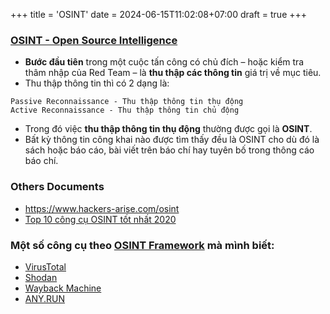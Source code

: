 +++
title = 'OSINT'
date = 2024-06-15T11:02:08+07:00
draft = true
+++

### [OSINT - Open Source Intelligence](https://anonyviet.com/osint-la-gi-osint-duoc-su-dung-nhu-the-nao-de-truy-vet-qua-internet/)
- **Bước đầu tiên** trong một cuộc tấn công có chủ đích – hoặc kiểm tra thâm nhập của Red Team – là **thu thập các thông tin** giá trị về mục tiêu.
- Thu thập thông tin thì có 2 dạng là:
```
Passive Reconnaissance - Thu thập thông tin thụ động
Active Reconnaissance - Thu thập thông tin chủ động
```
- Trong đó việc **thu thập thông tin thụ động** thường được gọi là **OSINT**.
- Bất kỳ thông tin công khai nào được tìm thấy đều là OSINT cho dù đó là sách hoặc báo cáo, bài viết trên báo chí hay tuyên bố trong thông cáo báo chí.

### Others Documents
- https://www.hackers-arise.com/osint
- [Top 10 công cụ OSINT tốt nhất 2020](https://anonyviet.com/cac-tool-osint-truy-vet-toi-pham-tren-internet/)

### Một số công cụ theo [OSINT Framework](https://osintframework.com/) mà mình biết:
- [VirusTotal](https://www.virustotal.com/gui/home/upload)
- [Shodan](https://www.shodan.io/)
- [Wayback Machine](https://archive.org/web/)
- [ANY.RUN](https://any.run/)





